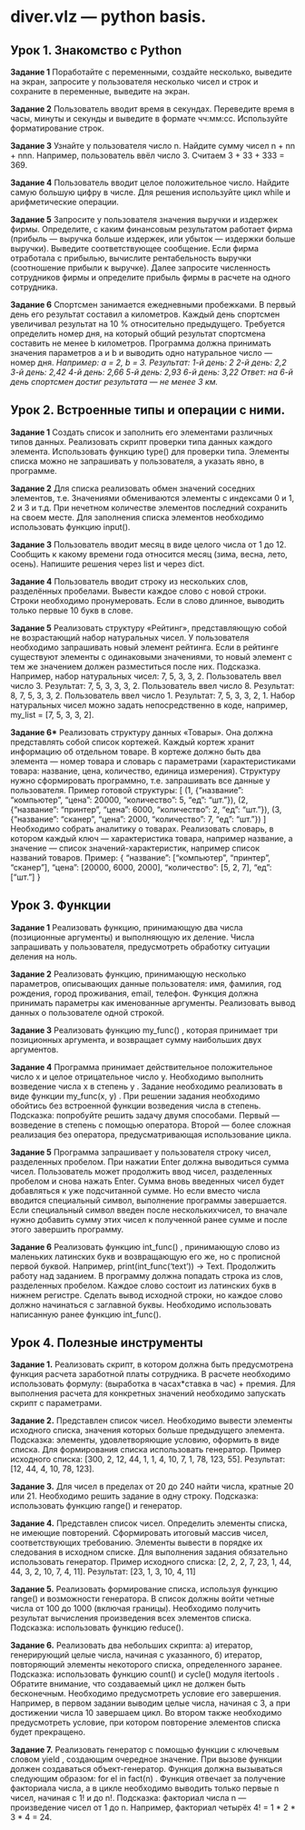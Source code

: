 # diver.vlz — python basis.

## Урок 1. Знакомство с Python

__Задание 1__
Поработайте с переменными, создайте несколько, выведите на экран, запросите у пользователя несколько чисел и строк и сохраните в переменные, выведите на экран.

__Задание 2__
Пользователь вводит время в секундах. Переведите время в часы, минуты и секунды и выведите в формате чч:мм:сс. Используйте форматирование строк.

__Задание 3__
Узнайте у пользователя число n. Найдите сумму чисел n + nn + nnn. Например, пользователь ввёл число 3. Считаем 3 + 33 + 333 = 369.

__Задание 4__
Пользователь вводит целое положительное число. Найдите самую большую цифру в числе. Для решения используйте цикл while и арифметические операции.

__Задание 5__
Запросите у пользователя значения выручки и издержек фирмы. Определите, с каким финансовым результатом работает фирма (прибыль — выручка больше издержек, или убыток — издержки больше выручки). Выведите соответствующее сообщение. Если фирма отработала с прибылью, вычислите рентабельность выручки (соотношение прибыли к выручке). Далее запросите численность сотрудников фирмы и определите прибыль фирмы в расчете на одного сотрудника.

__Задание 6__
Спортсмен занимается ежедневными пробежками. В первый день его результат составил a километров. Каждый день спортсмен увеличивал результат на 10 % относительно предыдущего. Требуется определить номер дня, на который общий результат спортсмена составить не менее b километров. Программа должна принимать значения параметров a и b и выводить одно натуральное число — номер дня.
*Например: a = 2, b = 3.
Результат:
1-й день: 2
2-й день: 2,2
3-й день: 2,42
4-й день: 2,66
5-й день: 2,93
6-й день: 3,22
Ответ: на 6-й день спортсмен достиг результата — не менее 3 км.*

## Урок 2. Встроенные типы и операции с ними.

__Задание 1__
Создать список и заполнить его элементами различных типов данных. Реализовать скрипт проверки типа данных каждого элемента. Использовать функцию type() для проверки типа. Элементы списка можно не запрашивать у пользователя, а указать явно, в программе.

__Задание 2__
Для списка реализовать обмен значений соседних элементов, т.е. Значениями обмениваются элементы с индексами 0 и 1, 2 и 3 и т.д. При нечетном количестве элементов последний сохранить на своем месте. Для заполнения списка элементов необходимо использовать функцию input().

__Задание 3__
Пользователь вводит месяц в виде целого числа от 1 до 12. Сообщить к какому времени года относится месяц (зима, весна, лето, осень). Напишите решения через list и через dict.

__Задание 4__
Пользователь вводит строку из нескольких слов, разделённых пробелами. Вывести каждое слово с новой строки. Строки необходимо пронумеровать. Если в слово длинное, выводить только первые 10 букв в слове.

__Задание 5__
Реализовать структуру «Рейтинг», представляющую собой не возрастающий набор натуральных чисел. У пользователя необходимо запрашивать новый элемент рейтинга. Если в рейтинге существуют элементы с одинаковыми значениями, то новый элемент с тем же значением должен разместиться после них.
Подсказка. Например, набор натуральных чисел: 7, 5, 3, 3, 2.
Пользователь ввел число 3. Результат: 7, 5, 3, 3, 3, 2.
Пользователь ввел число 8. Результат: 8, 7, 5, 3, 3, 2.
Пользователь ввел число 1. Результат: 7, 5, 3, 3, 2, 1.
Набор натуральных чисел можно задать непосредственно в коде, например, my_list = [7, 5, 3, 3, 2].

__Задание 6*__
Реализовать структуру данных «Товары». Она должна представлять собой список кортежей. Каждый кортеж хранит информацию об отдельном товаре. В кортеже должно быть два элемента — номер товара и словарь с параметрами (характеристиками товара: название, цена, количество, единица измерения). Структуру нужно сформировать программно, т.е. запрашивать все данные у пользователя.
Пример готовой структуры:
[
(1, {“название”: “компьютер”, “цена”: 20000, “количество”: 5, “eд”: “шт.”}),
(2, {“название”: “принтер”, “цена”: 6000, “количество”: 2, “eд”: “шт.”}), 
(3, {“название”: “сканер”, “цена”: 2000, “количество”: 7, “eд”: “шт.”})
]
Необходимо собрать аналитику о товарах. Реализовать словарь, в котором каждый ключ — характеристика товара, например название, а значение — список значений-характеристик, например список названий товаров.
Пример:
{
“название”: [“компьютер”, “принтер”, “сканер”],
“цена”: [20000, 6000, 2000],
“количество”: [5, 2, 7],
“ед”: [“шт.”]
}


## Урок 3. Функции

__Задание 1__
Реализовать функцию, принимающую два числа (позиционные аргументы) и выполняющую их деление.
Числа запрашивать у пользователя, предусмотреть обработку ситуации деления на ноль.

__Задание 2__
Реализовать функцию, принимающую несколько параметров, описывающих данные пользователя:
имя, фамилия, год рождения, город проживания, email, телефон.
Функция должна принимать параметры как именованные аргументы. Реализовать вывод данных о
пользователе одной строкой.

__Задание 3__
Реализовать функцию my_func() , которая принимает три позиционных аргумента, и
возвращает сумму наибольших двух аргументов.

__Задание 4__
Программа принимает действительное положительное число x и целое отрицательное число y.
Необходимо выполнить возведение числа x в степень y . Задание необходимо реализовать
в виде функции my_func(x, y) . При решении задания необходимо обойтись без встроенной
функции возведения числа в степень.
Подсказка: попробуйте решить задачу двумя способами. Первый — возведение в степень с
помощью оператора. 
Второй — более сложная реализация без оператора, предусматривающая использование цикла.

__Задание 5__
Программа запрашивает у пользователя строку чисел, разделенных пробелом. При нажатии
Enter должна выводиться сумма чисел. Пользователь может продолжить ввод чисел,
разделенных пробелом и снова нажать Enter. Сумма вновь введенных чисел будет
добавляться к уже подсчитанной сумме. Но если вместо числа вводится специальный символ,
выполнение программы завершается. Если специальный символ введен после несколькихчисел, 
то вначале нужно добавить сумму этих чисел к полученной ранее сумме и после этого
завершить программу.

__Задание 6__ 
Реализовать функцию int_func() , принимающую слово из маленьких латинских букв и
возвращающую его же, но с прописной первой буквой. Например, print(int_func(‘text’)) ->
Text.
Продолжить работу над заданием. В программу должна попадать строка из слов,
разделенных пробелом. Каждое слово состоит из латинских букв в нижнем регистре. Сделать
вывод исходной строки, но каждое слово должно начинаться с заглавной буквы. Необходимо
использовать написанную ранее функцию int_func().

## Урок 4. Полезные инструменты

__Задание 1.__
Реализовать скрипт, в котором должна быть предусмотрена функция расчета заработной платы сотрудника.
В расчете необходимо использовать формулу: (выработка в часах*ставка в час) + премия.
Для выполнения расчета для конкретных значений необходимо запускать скрипт с параметрами.

__Задание 2.__
Представлен список чисел. Необходимо вывести элементы исходного списка, значения которых больше предыдущего элемента.
Подсказка: элементы, удовлетворяющие условию, оформить в виде списка. Для формирования списка использовать генератор.
Пример исходного списка: [300, 2, 12, 44, 1, 1, 4, 10, 7, 1, 78, 123, 55].
Результат: [12, 44, 4, 10, 78, 123].

__Задание 3.__
Для чисел в пределах от 20 до 240 найти числа, кратные 20 или 21. Необходимо решить задание в одну строку.
Подсказка: использовать функцию range() и генератор.

__Задание 4.__
Представлен список чисел. Определить элементы списка, не имеющие повторений.
Сформировать итоговый массив чисел, соответствующих требованию. Элементы вывести в порядке их следования в исходном списке.
Для выполнения задания обязательно использовать генератор.
Пример исходного списка: [2, 2, 2, 7, 23, 1, 44, 44, 3, 2, 10, 7, 4, 11].
Результат: [23, 1, 3, 10, 4, 11]

__Задание 5.__
Реализовать формирование списка, используя функцию range() и возможности генератора.
В список должны войти четные числа от 100 до 1000 (включая границы).
Необходимо получить результат вычисления произведения всех элементов списка.
Подсказка: использовать функцию reduce().

__Задание 6.__
Реализовать два небольших скрипта:
а) итератор, генерирующий целые числа, начиная с указанного,
б) итератор, повторяющий элементы некоторого списка, определенного заранее.
Подсказка: использовать функцию count() и cycle() модуля itertools . Обратите внимание, что создаваемый цикл не должен быть бесконечным.
Необходимо предусмотреть условие его завершения.
Например, в первом задании выводим целые числа, начиная с 3, а при достижении числа 10 завершаем цикл.
Во втором также необходимо предусмотреть условие, при котором повторение элементов списка будет прекращено.

__Задание 7.__
Реализовать генератор с помощью функции с ключевым словом yield , создающим очередное значение.
При вызове функции должен создаваться объект-генератор. Функция должна
вызываться следующим образом: for el in fact(n) . Функция отвечает за получение факториала
числа, а в цикле необходимо выводить только первые n чисел, начиная с 1! и до n!.
Подсказка: факториал числа n — произведение чисел от 1 до n. Например, факториал
четырёх 4! = 1 * 2 * 3 * 4 = 24.
